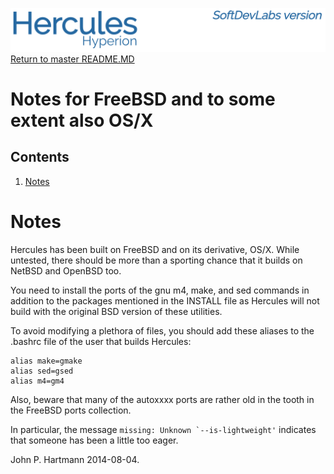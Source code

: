 ![test image](images/image_header_herculeshyperionSDL.png)
[Return to master README.MD](..\README.MD)
# Notes for FreeBSD and to some extent also OS/X
## Contents
1. [Notes](Notes)
# Notes

Hercules has been built on FreeBSD and on its derivative, OS/X.  While untested, there should be more than a sporting chance that it builds on NetBSD and OpenBSD too.

You need to install the ports of the gnu m4, make, and sed commands in addition to the packages mentioned in the INSTALL file as Hercules
will not build with the original BSD version of these utilities.

To avoid modifying a plethora of files, you should add these aliases to the .bashrc file of the user that builds Hercules:
```
alias make=gmake
alias sed=gsed
alias m4=gm4
```

Also, beware that many of the autoxxxx ports are rather old in the tooth in the FreeBSD ports collection.

In particular, the message ```missing: Unknown `--is-lightweight'``` indicates that someone has been a little too eager.

John P. Hartmann 2014-08-04.

